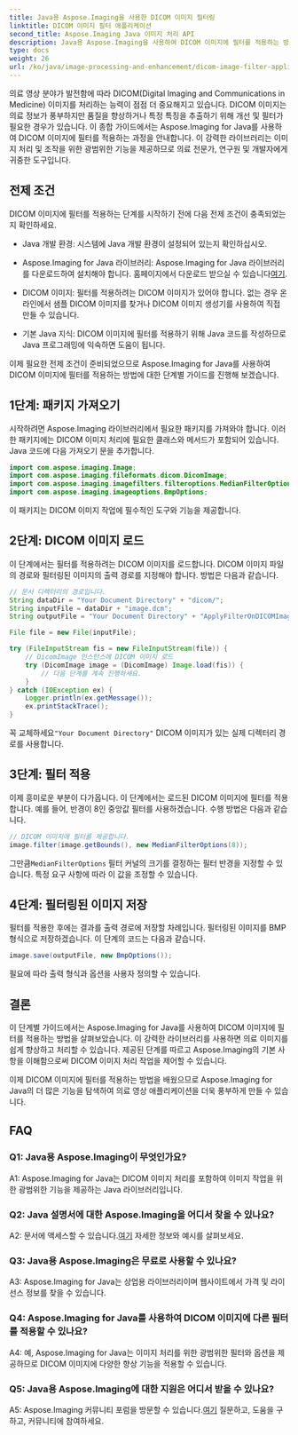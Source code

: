 ```yaml
---
title: Java용 Aspose.Imaging을 사용한 DICOM 이미지 필터링
linktitle: DICOM 이미지 필터 애플리케이션
second_title: Aspose.Imaging Java 이미지 처리 API
description: Java용 Aspose.Imaging을 사용하여 DICOM 이미지에 필터를 적용하는 방법을 알아보세요. 간편하게 의료 영상을 향상하세요.
type: docs
weight: 26
url: /ko/java/image-processing-and-enhancement/dicom-image-filter-application/
---
```

의료 영상 분야가 발전함에 따라 DICOM(Digital Imaging and Communications in Medicine) 이미지를 처리하는 능력이 점점 더 중요해지고 있습니다. DICOM 이미지는 의료 정보가 풍부하지만 품질을 향상하거나 특정 특징을 추출하기 위해 개선 및 필터가 필요한 경우가 있습니다. 이 종합 가이드에서는 Aspose.Imaging for Java를 사용하여 DICOM 이미지에 필터를 적용하는 과정을 안내합니다. 이 강력한 라이브러리는 이미지 처리 및 조작을 위한 광범위한 기능을 제공하므로 의료 전문가, 연구원 및 개발자에게 귀중한 도구입니다.

## 전제 조건

DICOM 이미지에 필터를 적용하는 단계를 시작하기 전에 다음 전제 조건이 충족되었는지 확인하세요.

- Java 개발 환경: 시스템에 Java 개발 환경이 설정되어 있는지 확인하십시오.

-  Aspose.Imaging for Java 라이브러리: Aspose.Imaging for Java 라이브러리를 다운로드하여 설치해야 합니다. 홈페이지에서 다운로드 받으실 수 있습니다[여기](https://releases.aspose.com/imaging/java/).

- DICOM 이미지: 필터를 적용하려는 DICOM 이미지가 있어야 합니다. 없는 경우 온라인에서 샘플 DICOM 이미지를 찾거나 DICOM 이미지 생성기를 사용하여 직접 만들 수 있습니다.

- 기본 Java 지식: DICOM 이미지에 필터를 적용하기 위해 Java 코드를 작성하므로 Java 프로그래밍에 익숙하면 도움이 됩니다.

이제 필요한 전제 조건이 준비되었으므로 Aspose.Imaging for Java를 사용하여 DICOM 이미지에 필터를 적용하는 방법에 대한 단계별 가이드를 진행해 보겠습니다.

## 1단계: 패키지 가져오기

시작하려면 Aspose.Imaging 라이브러리에서 필요한 패키지를 가져와야 합니다. 이러한 패키지에는 DICOM 이미지 처리에 필요한 클래스와 메서드가 포함되어 있습니다. Java 코드에 다음 가져오기 문을 추가합니다.

```java
import com.aspose.imaging.Image;
import com.aspose.imaging.fileformats.dicom.DicomImage;
import com.aspose.imaging.imagefilters.filteroptions.MedianFilterOptions;
import com.aspose.imaging.imageoptions.BmpOptions;
```

이 패키지는 DICOM 이미지 작업에 필수적인 도구와 기능을 제공합니다.

## 2단계: DICOM 이미지 로드

이 단계에서는 필터를 적용하려는 DICOM 이미지를 로드합니다. DICOM 이미지 파일의 경로와 필터링된 이미지의 출력 경로를 지정해야 합니다. 방법은 다음과 같습니다.

```java
// 문서 디렉터리의 경로입니다.
String dataDir = "Your Document Directory" + "dicom/";
String inputFile = dataDir + "image.dcm";
String outputFile = "Your Document Directory" + "ApplyFilterOnDICOMImage_out.bmp";

File file = new File(inputFile);

try (FileInputStream fis = new FileInputStream(file)) {
    // DicomImage 인스턴스에 DICOM 이미지 로드
    try (DicomImage image = (DicomImage) Image.load(fis)) {
        // 다음 단계를 계속 진행하세요.
    }
} catch (IOException ex) {
    Logger.println(ex.getMessage());
    ex.printStackTrace();
}
```

 꼭 교체하세요`"Your Document Directory"` DICOM 이미지가 있는 실제 디렉터리 경로를 사용합니다.

## 3단계: 필터 적용

이제 흥미로운 부분이 다가옵니다. 이 단계에서는 로드된 DICOM 이미지에 필터를 적용합니다. 예를 들어, 반경이 8인 중앙값 필터를 사용하겠습니다. 수행 방법은 다음과 같습니다.

```java
// DICOM 이미지에 필터를 제공합니다.
image.filter(image.getBounds(), new MedianFilterOptions(8));
```

 그만큼`MedianFilterOptions` 필터 커널의 크기를 결정하는 필터 반경을 지정할 수 있습니다. 특정 요구 사항에 따라 이 값을 조정할 수 있습니다.

## 4단계: 필터링된 이미지 저장

필터를 적용한 후에는 결과를 출력 경로에 저장할 차례입니다. 필터링된 이미지를 BMP 형식으로 저장하겠습니다. 이 단계의 코드는 다음과 같습니다.

```java
image.save(outputFile, new BmpOptions());
```

필요에 따라 출력 형식과 옵션을 사용자 정의할 수 있습니다.

## 결론

이 단계별 가이드에서는 Aspose.Imaging for Java를 사용하여 DICOM 이미지에 필터를 적용하는 방법을 살펴보았습니다. 이 강력한 라이브러리를 사용하면 의료 이미지를 쉽게 향상하고 처리할 수 있습니다. 제공된 단계를 따르고 Aspose.Imaging의 기본 사항을 이해함으로써 DICOM 이미지 처리 작업을 제어할 수 있습니다.

이제 DICOM 이미지에 필터를 적용하는 방법을 배웠으므로 Aspose.Imaging for Java의 더 많은 기능을 탐색하여 의료 영상 애플리케이션을 더욱 풍부하게 만들 수 있습니다.

## FAQ

### Q1: Java용 Aspose.Imaging이 무엇인가요?

A1: Aspose.Imaging for Java는 DICOM 이미지 처리를 포함하여 이미지 작업을 위한 광범위한 기능을 제공하는 Java 라이브러리입니다.

### Q2: Java 설명서에 대한 Aspose.Imaging을 어디서 찾을 수 있나요?

 A2: 문서에 액세스할 수 있습니다.[여기](https://reference.aspose.com/imaging/java/) 자세한 정보와 예시를 살펴보세요.

### Q3: Java용 Aspose.Imaging은 무료로 사용할 수 있나요?

A3: Aspose.Imaging for Java는 상업용 라이브러리이며 웹사이트에서 가격 및 라이선스 정보를 찾을 수 있습니다.

### Q4: Aspose.Imaging for Java를 사용하여 DICOM 이미지에 다른 필터를 적용할 수 있나요?

A4: 예, Aspose.Imaging for Java는 이미지 처리를 위한 광범위한 필터와 옵션을 제공하므로 DICOM 이미지에 다양한 향상 기능을 적용할 수 있습니다.

### Q5: Java용 Aspose.Imaging에 대한 지원은 어디서 받을 수 있나요?

 A5: Aspose.Imaging 커뮤니티 포럼을 방문할 수 있습니다.[여기](https://forum.aspose.com/) 질문하고, 도움을 구하고, 커뮤니티에 참여하세요.